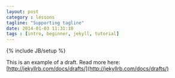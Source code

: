 ```yaml
---
layout: post
category : lessons
tagline: "Supporting tagline"
date: 2014-01-03 11:31:10
tags : [intro, beginner, jekyll, tutorial]
---
```

{% include JB/setup %}


This is an example of a draft. Read more here: [http://jekyllrb.com/docs/drafts/](http://jekyllrb.com/docs/drafts/)
